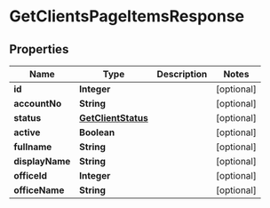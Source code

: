 
# GetClientsPageItemsResponse

## Properties
Name | Type | Description | Notes
------------ | ------------- | ------------- | -------------
**id** | **Integer** |  |  [optional]
**accountNo** | **String** |  |  [optional]
**status** | [**GetClientStatus**](GetClientStatus.md) |  |  [optional]
**active** | **Boolean** |  |  [optional]
**fullname** | **String** |  |  [optional]
**displayName** | **String** |  |  [optional]
**officeId** | **Integer** |  |  [optional]
**officeName** | **String** |  |  [optional]



